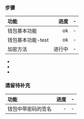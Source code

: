 ### 步骤

| 功能 | 进度 | - |
| :-----| ----: | :----: |
| 钱包基本功能 | ok | - |
| 钱包基本功能-test | ok | - |
| 加密方法 | 进行中 | - |


-
-
-


### 遗留待补充
| 功能 | 进度 | - |
| :-----| ----: | :----: |
| 钱包中带密码的签名 | - | - |
